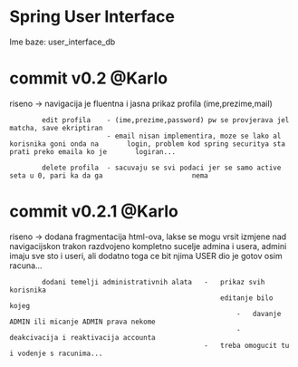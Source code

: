 # Spring User Interface

Ime baze: user_interface_db

# commit v0.2 @Karlo

riseno ->   navigacija je fluentna i jasna
            prikaz profila (ime,prezime,mail)
            
            edit profila    - (ime,prezime,password) pw se provjerava jel matcha, save ekriptiran
                            - email nisan implementira, moze se lako al korisnika goni onda na       login, problem kod spring securitya sta prati preko emaila ko je       logiran...
            
            delete profila  - sacuvaju se svi podaci jer se samo active seta u 0, pari ka da ga                      nema

# commit v0.2.1 @Karlo

riseno -> 	dodana fragmentacija html-ova, lakse se mogu vrsit izmjene nad navigacijskon trakon
			razdvojeno kompletno sucelje admina i usera, admini imaju sve sto i useri, ali dodatno toga ce bit njima
			USER dio je gotov osim racuna...
			

			dodani temelji administrativnih alata	-	prikaz svih korisnika
														editanje bilo kojeg
															-	davanje ADMIN ili micanje ADMIN prava nekome
															-	deakcivacija i reaktivacija accounta
													- 	treba omogucit tu i vodenje s racunima...